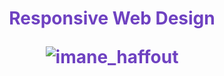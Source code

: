 <h1 align="center" style="color: #6f42c1;">Responsive Web Design</> 
  
![imane_haffout](https://github.com/user-attachments/assets/46e50b03-aca1-4838-9e41-ddc01fa2f88c)
<br />
